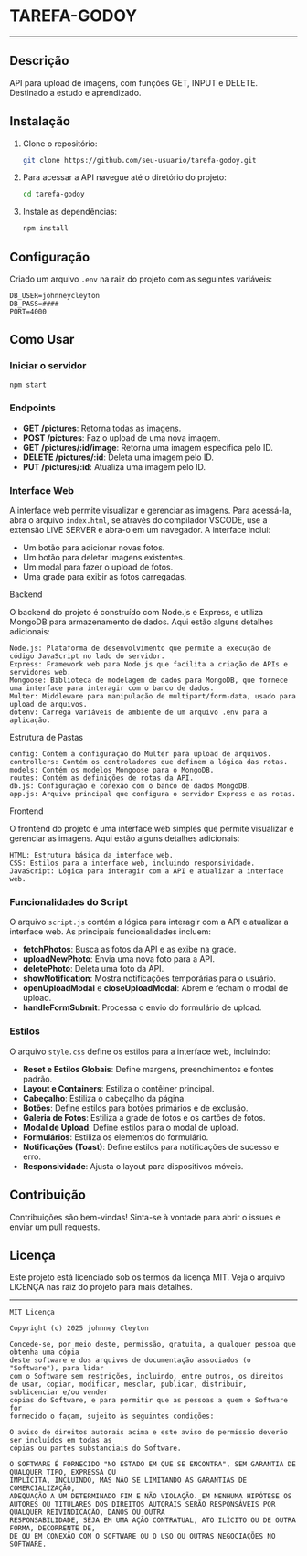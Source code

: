 # TAREFA-GODOY
---

## Descrição
API para upload de imagens, com funções GET, INPUT e DELETE. Destinado a estudo e aprendizado.

## Instalação
1. Clone o repositório:
   ```bash
   git clone https://github.com/seu-usuario/tarefa-godoy.git
   ```
2. Para acessar a API navegue até o diretório do projeto:
   ```bash
   cd tarefa-godoy
   ```
3. Instale as dependências:
   ```bash
   npm install
   ```

## Configuração
Criado um arquivo `.env` na raiz do projeto com as seguintes variáveis:
```
DB_USER=johnneycleyton
DB_PASS=####
PORT=4000
```

## Como Usar
### Iniciar o servidor
```bash
npm start
```
### Endpoints
- **GET /pictures**: Retorna todas as imagens.
- **POST /pictures**: Faz o upload de uma nova imagem.
- **GET /pictures/:id/image**: Retorna uma imagem específica pelo ID.
- **DELETE /pictures/:id**: Deleta uma imagem pelo ID.
- **PUT /pictures/:id**: Atualiza uma imagem pelo ID.

### Interface Web
A interface web permite visualizar e gerenciar as imagens. Para acessá-la, abra o arquivo `index.html`, se através do compilador VSCODE, use a extensão LIVE SERVER e abra-o em um navegador. A interface inclui:
- Um botão para adicionar novas fotos.
- Um botão para deletar imagens existentes.
- Um modal para fazer o upload de fotos.
- Uma grade para exibir as fotos carregadas.

Backend

O backend do projeto é construído com Node.js e Express, e utiliza MongoDB para armazenamento de dados. Aqui estão alguns detalhes adicionais:

    Node.js: Plataforma de desenvolvimento que permite a execução de código JavaScript no lado do servidor.
    Express: Framework web para Node.js que facilita a criação de APIs e servidores web.
    Mongoose: Biblioteca de modelagem de dados para MongoDB, que fornece uma interface para interagir com o banco de dados.
    Multer: Middleware para manipulação de multipart/form-data, usado para upload de arquivos.
    dotenv: Carrega variáveis de ambiente de um arquivo .env para a aplicação.

Estrutura de Pastas

    config: Contém a configuração do Multer para upload de arquivos.
    controllers: Contém os controladores que definem a lógica das rotas.
    models: Contém os modelos Mongoose para o MongoDB.
    routes: Contém as definições de rotas da API.
    db.js: Configuração e conexão com o banco de dados MongoDB.
    app.js: Arquivo principal que configura o servidor Express e as rotas.

Frontend

O frontend do projeto é uma interface web simples que permite visualizar e gerenciar as imagens. Aqui estão alguns detalhes adicionais:

    HTML: Estrutura básica da interface web.
    CSS: Estilos para a interface web, incluindo responsividade.
    JavaScript: Lógica para interagir com a API e atualizar a interface web.

### Funcionalidades do Script
O arquivo `script.js` contém a lógica para interagir com a API e atualizar a interface web. As principais funcionalidades incluem:
- **fetchPhotos**: Busca as fotos da API e as exibe na grade.
- **uploadNewPhoto**: Envia uma nova foto para a API.
- **deletePhoto**: Deleta uma foto da API.
- **showNotification**: Mostra notificações temporárias para o usuário.
- **openUploadModal** e **closeUploadModal**: Abrem e fecham o modal de upload.
- **handleFormSubmit**: Processa o envio do formulário de upload.

### Estilos
O arquivo `style.css` define os estilos para a interface web, incluindo:
- **Reset e Estilos Globais**: Define margens, preenchimentos e fontes padrão.
- **Layout e Containers**: Estiliza o contêiner principal.
- **Cabeçalho**: Estiliza o cabeçalho da página.
- **Botões**: Define estilos para botões primários e de exclusão.
- **Galeria de Fotos**: Estiliza a grade de fotos e os cartões de fotos.
- **Modal de Upload**: Define estilos para o modal de upload.
- **Formulários**: Estiliza os elementos do formulário.
- **Notificações (Toast)**: Define estilos para notificações de sucesso e erro.
- **Responsividade**: Ajusta o layout para dispositivos móveis.

## Contribuição
Contribuições são bem-vindas! Sinta-se à vontade para abrir o issues e enviar um pull requests.

## Licença
Este projeto está licenciado sob os termos da licença MIT. Veja o arquivo LICENÇA nas raiz do projeto para mais detalhes.

---

```
MIT Licença

Copyright (c) 2025 johnney Cleyton

Concede-se, por meio deste, permissão, gratuita, a qualquer pessoa que obtenha uma cópia
deste software e dos arquivos de documentação associados (o "Software"), para lidar
com o Software sem restrições, incluindo, entre outros, os direitos
de usar, copiar, modificar, mesclar, publicar, distribuir, sublicenciar e/ou vender
cópias do Software, e para permitir que as pessoas a quem o Software for
fornecido o façam, sujeito às seguintes condições:

O aviso de direitos autorais acima e este aviso de permissão deverão ser incluídos em todas as
cópias ou partes substanciais do Software.

O SOFTWARE É FORNECIDO "NO ESTADO EM QUE SE ENCONTRA", SEM GARANTIA DE QUALQUER TIPO, EXPRESSA OU
IMPLÍCITA, INCLUINDO, MAS NÃO SE LIMITANDO ÀS GARANTIAS DE COMERCIALIZAÇÃO,
ADEQUAÇÃO A UM DETERMINADO FIM E NÃO VIOLAÇÃO. EM NENHUMA HIPÓTESE OS
AUTORES OU TITULARES DOS DIREITOS AUTORAIS SERÃO RESPONSÁVEIS POR QUALQUER REIVINDICAÇÃO, DANOS OU OUTRA
RESPONSABILIDADE, SEJA EM UMA AÇÃO CONTRATUAL, ATO ILÍCITO OU DE OUTRA FORMA, DECORRENTE DE,
DE OU EM CONEXÃO COM O SOFTWARE OU O USO OU OUTRAS NEGOCIAÇÕES NO
SOFTWARE.
```
